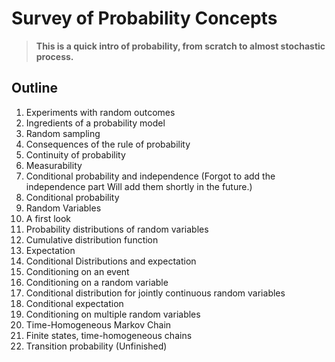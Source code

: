 # Survey of Probability Concepts

> **This is a quick intro of probability, from scratch to almost stochastic process.**

## Outline

1. Experiments with random outcomes
 1. Ingredients of a probability model
 2. Random sampling
 3. Consequences of the rule of probability
 4. Continuity of probability
 5. Measurability
2. Conditional probability and independence (Forgot to add the independence part Will add them shortly in the future.)
 1. Conditional probability
3. Random Variables
 1. A first look
 2. Probability distributions of random variables
 3. Cumulative distribution function
 4. Expectation
4. Conditional Distributions and expectation
 1. Conditioning on an event
 2. Conditioning on a random variable
 3. Conditional distribution for jointly continuous random variables
 4. Conditional expectation
 5. Conditioning on multiple random variables
5. Time-Homogeneous Markov Chain
 1. Finite states, time-homogeneous chains
 2. Transition probability (Unfinished)
